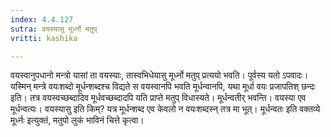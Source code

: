 ```yaml
---
index: 4.4.127
sutra: वयस्यासु मूर्ध्नो मतुप्
vritti: kashika

---
```

वयस्वानुपधानो मन्त्रो यासां ता वयस्याः, तास्वभिधेयासु मूर्ध्नो मतुप् प्रत्ययो भवति। पूर्वस्य यतो ऽपवादः। यस्मिन् मन्त्रे वयःशब्दो मूर्धन्शब्दश्च विद्यते स वयस्वानपि भवति मूर्धन्वानपि, यथा मूर्धा वयः प्रजापतिश् छन्दः इति। तत्र वयस्वच्छब्दादिव मूर्धवच्छब्दादपि यति प्राप्ते मतुप् विधास्यते। मूर्धन्वतीर् भवन्ति। वयस्या एव मूर्धन्वत्यः। वयस्यासु इति किम्? यत्र मूर्धन्शब्द एव केवलो न वयःशब्दस्न् तत्र मा भूत्। मूर्धन्वतः इति वक्तव्ये मूर्ध्नः इत्युक्तं, मतुपो लुकं भाविनं चित्ते कृत्वा।
